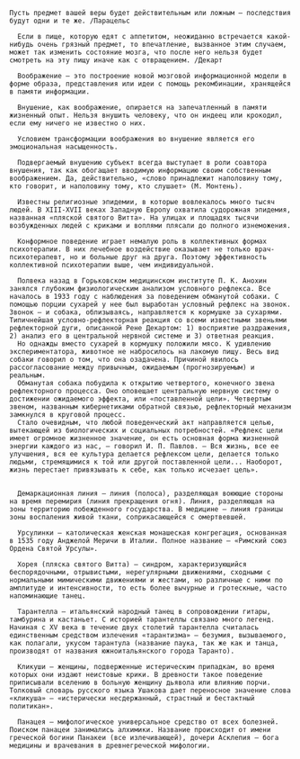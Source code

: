     Пусть предмет вашей веры будет действительным или ложным – последствия будут одни и те же. /Парацельс

      Если в пище, которую едят с аппетитом, неожиданно встречается какой-нибудь очень грязный предмет, то впечатление, вызванное этим случаем, может так изменить состояние мозга, что после него нельзя будет смотреть на эту пищу иначе как с отвращением. /Декарт

      Воображение – это построение новой мозговой информационной модели в форме образа, представления или идеи с помощь рекомбинации, хранящейся в памяти информации.

      Внушение, как воображение, опирается на запечатленный в памяти жизненный опыт. Нельзя внушить человеку, что он индеец или крокодил, если ему ничего не известно о них.

      Условием трансформации воображения во внушение является его эмоциональная насыщенность.

      Подвергаемый внушению субъект всегда выступает в роли соавтора внушения, так как обогащает вводимую информацию своим собственным воображением. Да, действительно, «слово принадлежит наполовину тому, кто говорит, и наполовину тому, кто слушает» (М. Монтень).

      Известны религиозные эпидемии, в которые вовлекалось много тысяч людей. В XIII-XVII веках Западную Европу охватила судорожная эпидемия, названная «пляской святого Витта». На улицах и площадях тысячи возбужденных людей с криками и воплями плясали до полного изнеможения.

      Конформное поведение играет немалую роль в коллективных формах психотерапии. В них лечебное воздействие оказывает не только врач-психотерапевт, но и больные друг на друга. Поэтому эффективность коллективной психотерапии выше, чем индивидуальной.

      Полвека назад в Горьковском медицинском институте П. К. Анохин занялся глубоким физиологическим анализом условного рефлекса. Все началось в 1933 году с наблюдения за поведением обманутой собаки. С помощью порции сухарей у нее был выработан условный рефлекс на звонок. Звонок – и собака, облизываясь, направляется к кормушке за сухарями.       Типичнейшая условно-рефлекторная реакция со всеми известными звеньями рефлекторной дуги, описанной Рене Декартом: 1) восприятие раздражения, 2) анализ его в центральной нервной системе и 3) ответная реакция.
      Но однажды вместо сухарей в кормушку положили мясо. К удивлению экспериментатора, животное не набросилось на лакомую пищу. Весь вид собаки говорил о том, что она озадачена. Причиной явилось рассогласование между привычным, ожидаемым (прогнозируемым) и реальным.
      Обманутая собака побудила к открытию четвертого, конечного звена рефлекторного процесса. Оно оповещает центральную нервную систему о достижении ожидаемого эффекта, или «поставленной цели». Четвертым звеном, названным кибернетиками обратной связью, рефлекторный механизм замкнулся в круговой процесс.
      Стало очевидным, что любой поведенческий акт направляется целью, вытекающей из биологических и социальных потребностей. «Рефлекс цели имеет огромное жизненное значение, он есть основная форма жизненной энергии каждого из нас, – говорил И. П. Павлов. – Вся жизнь, все ее улучшения, вся ее культура делается рефлексом цели, делается только людьми, стремящимися к той или другой поставленной цели... Наоборот, жизнь перестает привязывать к себе, как только исчезает цель».


      Демаркационная линия – линия (полоса), разделяющая воюющие стороны на время перемирия (линия прекращения огня). Линия, разделяющая на зоны территорию побежденного государства. В медицине – линия границы зоны воспаления живой ткани, соприкасающейся с омертвевшей.
      
      Урсулинки – католическая женская монашеская конгрегация, основанная в 1535 году Анджелой Меричи в Италии. Полное название – «Римский союз Ордена Святой Урсулы».
      
      Хорея (пляска святого Витта) – синдром, характеризующийся беспорядочными, отрывистыми, нерегулярными движениями, сходными с нормальными мимическими движениями и жестами, но различные с ними по амплитуде и интенсивности, то есть более вычурные и гротескные, часто напоминающие танец.
      
      Тарантелла – итальянский народный танец в сопровождении гитары, тамбурина и кастаньет. С историей тарантеллы связано много легенд. Начиная с XV века в течение двух столетий тарантелла считалась единственным средством излечения «тарантизма» – безумия, вызываемого, как полагали, укусом тарантула (название паука, так же как и танца, производят от названия южноитальянского города Таранто).
      
      Кликуши – женщины, подверженные истерическим припадкам, во время которых они издают неистовые крики. В древности такое поведение приписывали вселению в больную женщину дьявола или влиянию порчи. Толковый словарь русского языка Ушакова дает переносное значение слова «кликуша» – «истерически несдержанный, страстный и бестактный политикан».
      
      Панацея – мифологическое универсальное средство от всех болезней. Поиском панацеи занимались алхимики. Название происходит от имени греческой богини Панакеи (все излечивающей), дочери Асклепия – бога медицины и врачевания в древнегреческой мифологии.

